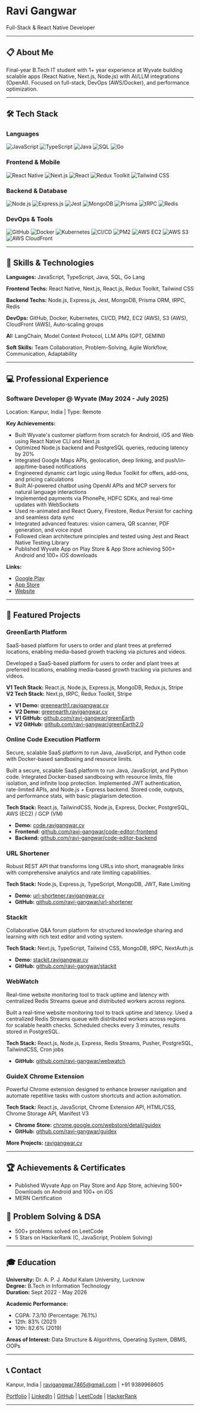 # Ravi Gangwar

Full-Stack & React Native Developer

---

## 📋 About Me

Final-year B.Tech IT student with 1+ year experience at Wyvate building scalable apps (React Native, Next.js, Node.js) with AI/LLM integrations (OpenAI). Focused on full-stack, DevOps (AWS/Docker), and performance optimization.

---

## 🛠️ Tech Stack

### Languages
![JavaScript](https://img.shields.io/badge/JavaScript-F7DF1E?style=for-the-badge&logo=javascript&logoColor=black)
![TypeScript](https://img.shields.io/badge/TypeScript-007ACC?style=for-the-badge&logo=typescript&logoColor=white)
![Java](https://img.shields.io/badge/Java-ED8B00?style=for-the-badge&logo=openjdk&logoColor=white)
![SQL](https://img.shields.io/badge/SQL-00000F?style=for-the-badge&logo=mysql&logoColor=white)
![Go](https://img.shields.io/badge/Go-00ADD8?style=for-the-badge&logo=go&logoColor=white)

### Frontend & Mobile
![React Native](https://img.shields.io/badge/React_Native-20232A?style=for-the-badge&logo=react&logoColor=61DAFB)
![Next.js](https://img.shields.io/badge/Next.js-000000?style=for-the-badge&logo=next.js&logoColor=white)
![React](https://img.shields.io/badge/React-20232A?style=for-the-badge&logo=react&logoColor=61DAFB)
![Redux Toolkit](https://img.shields.io/badge/Redux-593D88?style=for-the-badge&logo=redux&logoColor=white)
![Tailwind CSS](https://img.shields.io/badge/Tailwind_CSS-38B2AC?style=for-the-badge&logo=tailwind-css&logoColor=white)

### Backend & Database
![Node.js](https://img.shields.io/badge/Node.js-43853D?style=for-the-badge&logo=node.js&logoColor=white)
![Express.js](https://img.shields.io/badge/Express.js-404D59?style=for-the-badge&logo=express&logoColor=white)
![Jest](https://img.shields.io/badge/Jest-C21325?style=for-the-badge&logo=jest&logoColor=white)
![MongoDB](https://img.shields.io/badge/MongoDB-4EA94B?style=for-the-badge&logo=mongodb&logoColor=white)
![Prisma](https://img.shields.io/badge/Prisma-2D3748?style=for-the-badge&logo=prisma&logoColor=white)
![tRPC](https://img.shields.io/badge/tRPC-2596BE?style=for-the-badge&logo=trpc&logoColor=white)
![Redis](https://img.shields.io/badge/Redis-DC382D?style=for-the-badge&logo=redis&logoColor=white)

### DevOps & Tools
![GitHub](https://img.shields.io/badge/GitHub-100000?style=for-the-badge&logo=github&logoColor=white)
![Docker](https://img.shields.io/badge/Docker-2496ED?style=for-the-badge&logo=docker&logoColor=white)
![Kubernetes](https://img.shields.io/badge/Kubernetes-326CE5?style=for-the-badge&logo=kubernetes&logoColor=white)
![CI/CD](https://img.shields.io/badge/CI/CD-2496ED?style=for-the-badge&logo=jenkins&logoColor=white)
![PM2](https://img.shields.io/badge/PM2-2B037A?style=for-the-badge&logo=pm2&logoColor=white)
![AWS EC2](https://img.shields.io/badge/AWS_EC2-FF9900?style=for-the-badge&logo=amazon-ec2&logoColor=white)
![AWS S3](https://img.shields.io/badge/AWS_S3-569A31?style=for-the-badge&logo=amazon-s3&logoColor=white)
![AWS CloudFront](https://img.shields.io/badge/AWS_CloudFront-232F3E?style=for-the-badge&logo=amazon-cloudfront&logoColor=white)

---

## 💼 Skills & Technologies

**Languages:** JavaScript, TypeScript, Java, SQL, Go Lang

**Frontend Techs:** React Native, Next.js, React.js, Redux Toolkit, Tailwind CSS

**Backend Techs:** Node.js, Express.js, Jest, MongoDB, Prisma ORM, tRPC, Redis

**DevOps:** GitHub, Docker, Kubernetes, CI/CD, PM2, EC2 (AWS), S3 (AWS), CloudFront (AWS), Auto-scaling groups

**AI:** LangChain, Model Context Protocol, LLM APIs (GPT, GEMINI)

**Soft Skills:** Team Collaboration, Problem-Solving, Agile Workflow, Communication, Adaptability

---

## 💻 Professional Experience

### Software Developer @ Wyvate (May 2024 - July 2025)

Location: Kanpur, India | Type: Remote

**Key Achievements:**
- Built Wyvate's customer platform from scratch for Android, iOS and Web using React Native CLI and Next.js
- Optimized Node.js backend and PostgreSQL queries, reducing latency by 20%
- Integrated Google Maps APIs, geolocation, deep linking, and push/in-app/time-based notifications
- Engineered dynamic cart logic using Redux Toolkit for offers, add-ons, and pricing calculations
- Built AI-powered chatbot using OpenAI APIs and MCP servers for natural language interactions
- Implemented payments via PhonePe, HDFC SDKs, and real-time updates with WebSockets
- Used re-animated and React Query, Firestore, Redux Persist for caching and seamless data sync
- Integrated advanced features: vision camera, QR scanner, PDF generation, and voice input
- Followed clean architecture principles and tested using Jest and React Native Testing Library
- Published Wyvate App on Play Store & App Store achieving 500+ Android and 100+ iOS downloads

**Links:**
- [Google Play](https://play.google.com/store/apps/details?id=com.wyvate_native&pcampaignid=web_share)
- [App Store](https://apps.apple.com/in/app/wyvate/id6740251470)
- [Website](https://app.wyvate.com)

---

## 🚀 Featured Projects

### GreenEarth Platform
SaaS-based platform for users to order and plant trees at preferred locations, enabling media-based growth tracking via pictures and videos.

Developed a SaaS-based platform for users to order and plant trees at preferred locations, enabling media-based growth tracking via pictures and videos.

**V1 Tech Stack:** React.js, Node.js, Express.js, MongoDB, Redux.js, Stripe  
**V2 Tech Stack:** Next.js, tRPC, Redux Toolkit, Stripe
- **V1 Demo:** [greenearth1.ravigangwar.cv](https://greenearth1.ravigangwar.cv/)
- **V2 Demo:** [greenearth.ravigangwar.cv](https://greenearth.ravigangwar.cv/)
- **V1 GitHub:** [github.com/ravi-gangwar/greenEarth](https://github.com/ravi-gangwar/greenEarth)
- **V2 GitHub:** [github.com/ravi-gangwar/greenEarth2.0](https://github.com/ravi-gangwar/greenEarth2.0)

### Online Code Execution Platform
Secure, scalable SaaS platform to run Java, JavaScript, and Python code with Docker-based sandboxing and resource limits.

Built a secure, scalable SaaS platform to run Java, JavaScript, and Python code. Integrated Docker-based sandboxing with resource limits, file isolation, and infinite loop protection. Implemented JWT authentication, rate-limited APIs, and Node.js + Express backend. Stored code, outputs, and performance stats, with basic plagiarism detection.

**Tech Stack:** React.js, TailwindCSS, Node.js, Express, Docker, PostgreSQL, AWS (EC2) / GCP (VM)

- **Demo:** [code.ravigangwar.cv](https://code.ravigangwar.cv)
- **Frontend:** [github.com/ravi-gangwar/code-editor-frontend](https://github.com/ravi-gangwar/code-editor-frontend)
- **Backend:** [github.com/ravi-gangwar/code-editor-backend](https://github.com/ravi-gangwar/code-editor-backend)

### URL Shortener
Robust REST API that transforms long URLs into short, manageable links with comprehensive analytics and rate limiting capabilities.

**Tech Stack:** Node.js, Express.js, TypeScript, MongoDB, JWT, Rate Limiting

- **Demo:** [url-shortener.ravigangwar.cv](https://url-shortener.ravigangwar.cv)
- **GitHub:** [github.com/ravi-gangwar/url-shortener](https://github.com/ravi-gangwar/url-shortener)

### StackIt
Collaborative Q&A forum platform for structured knowledge sharing and learning with rich text editor and voting system.

**Tech Stack:** Next.js, TypeScript, Tailwind CSS, MongoDB, tRPC, NextAuth.js

- **Demo:** [stackit.ravigangwar.cv](https://stackit.ravigangwar.cv)
- **GitHub:** [github.com/ravi-gangwar/stackit](https://github.com/ravi-gangwar/stackit)

### WebWatch
Real-time website monitoring tool to track uptime and latency with centralized Redis Streams queue and distributed workers across regions.

Built a real-time website monitoring tool to track uptime and latency. Used a centralized Redis Streams queue with distributed workers across regions for scalable health checks. Scheduled checks every 3 minutes, results stored in PostgreSQL.

**Tech Stack:** React.js, Node.js, Express, Redis Streams, Pusher, PostgreSQL, TailwindCSS, Cron jobs

- **GitHub:** [github.com/ravi-gangwar/webwatch](https://github.com/ravi-gangwar/webwatch)

### GuideX Chrome Extension
Powerful Chrome extension designed to enhance browser navigation and automate repetitive tasks with custom shortcuts and action automation.

**Tech Stack:** React.js, JavaScript, Chrome Extension API, HTML/CSS, Chrome Storage API, Manifest V3

- **Chrome Store:** [chrome.google.com/webstore/detail/guidex](https://chrome.google.com/webstore/detail/guidex)
- **GitHub:** [github.com/ravi-gangwar/guidex](https://github.com/ravi-gangwar/guidex)

**More Projects:** [ravigangwar.cv](https://ravigangwar.cv)

---

## 🏆 Achievements & Certificates

- Published Wyvate App on Play Store and App Store, achieving 500+ Downloads on Android and 100+ on iOS
- MERN Certification

## 🧠 Problem Solving & DSA
- 500+ problems solved on LeetCode
- 5 Stars on HackerRank (C, JavaScript, Problem Solving)

---

## 🎓 Education

**University:** Dr. A. P. J. Abdul Kalam University, Lucknow  
**Degree:** B.Tech in Information Technology  
**Duration:** Sept 2022 - May 2026

**Academic Performance:**
- CGPA: 7.3/10 (Percentage: 76.1%)
- 12th: 83% (2021)
- 10th: 82.6% (2019)

**Areas of Interest:** Data Structure & Algorithms, Operating System, DBMS, OOPs

---

## 📞 Contact

Kanpur, India | ravigangwar7465@gmail.com | +91 9389968605

[Portfolio](https://ravigangwar.cv) | [LinkedIn](https://www.linkedin.com/in/ravi-gangwar/) | [GitHub](https://github.com/ravi-gangwar) | [LeetCode](https://leetcode.com/u/ravigangwar/) | [HackerRank](https://www.hackerrank.com/profile/ravigangwar)

--- 